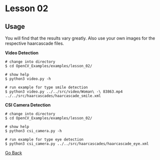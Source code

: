 # Lesson 02

## Usage

You will find that the results vary greatly. Also use your own images for the respective haarcascade files.

**Video Detection**

```shell
# change into directory
$ cd OpenCV_Examples/examples/lesson_02/

# show help
$ python3 video.py -h

# run example for type smile detection
$ python3 video.py ../../src/video/Woman\ -\ 83863.mp4 ../../src/haarcascades/haarcascade_smile.xml
```

**CSI Camera Detection**

```shell
# change into directory
$ cd OpenCV_Examples/examples/lesson_02/

# show help
$ python3 csi_camera.py -h

# run example for type eye detection
$ python3 csi_camera.py ../../src/haarcascades/haarcascade_eye.xml 
```

[Go Back](../../README.md)
